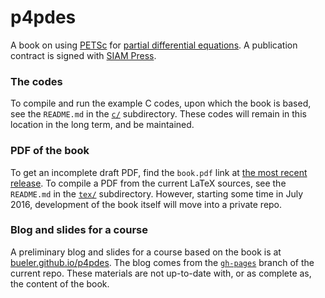 p4pdes
======

A book on using [PETSc](http://www.mcs.anl.gov/petsc/) for [partial differential equations](https://en.wikipedia.org/wiki/Partial_differential_equation).  A publication contract is signed with [SIAM Press](http://www.siam.org/books/).

### The codes

To compile and run the example C codes, upon which the book is based, see the `README.md` in the [`c/`](https://github.com/bueler/p4pdes/tree/master/c) subdirectory.  These codes will remain in this location in the long term, and be maintained.

### PDF of the book

To get an incomplete draft PDF, find the `book.pdf` link at [the most recent release](https://github.com/bueler/p4pdes/releases).  To compile a PDF from the current LaTeX sources, see the `README.md` in the [`tex/`](https://github.com/bueler/p4pdes/tree/master/tex) subdirectory.  However, starting some time in July 2016, development of the book itself will move into a private repo.

### Blog and slides for a course

A preliminary blog and slides for a course based on the book is at [bueler.github.io/p4pdes](http://bueler.github.io/p4pdes).  The blog comes from the [`gh-pages`](https://github.com/bueler/p4pdes/tree/gh-pages) branch of the current repo.  These materials are not up-to-date with, or as complete as, the content of the book.

